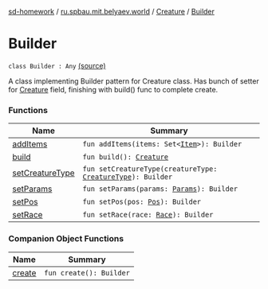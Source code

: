 [sd-homework](../../../index.md) / [ru.spbau.mit.belyaev.world](../../index.md) / [Creature](../index.md) / [Builder](.)

# Builder

`class Builder : Any` [(source)](https://github.com/StasBel/sd-homework/blob/Roguelike/src/main/kotlin/ru/spbau/mit/belyaev/world/Creature.kt#L64)

A class implementing Builder pattern for Creature class.
Has bunch of setter for [Creature](../index.md) field, finishing with build() func to
complete create.

### Functions

| Name | Summary |
|---|---|
| [addItems](add-items.md) | `fun addItems(items: Set<`[`Item`](../../-item/index.md)`>): Builder` |
| [build](build.md) | `fun build(): `[`Creature`](../index.md) |
| [setCreatureType](set-creature-type.md) | `fun setCreatureType(creatureType: `[`CreatureType`](../../-creature-type/index.md)`): Builder` |
| [setParams](set-params.md) | `fun setParams(params: `[`Params`](../../-params/index.md)`): Builder` |
| [setPos](set-pos.md) | `fun setPos(pos: `[`Pos`](../../-pos/index.md)`): Builder` |
| [setRace](set-race.md) | `fun setRace(race: `[`Race`](../../-race/index.md)`): Builder` |

### Companion Object Functions

| Name | Summary |
|---|---|
| [create](create.md) | `fun create(): Builder` |
